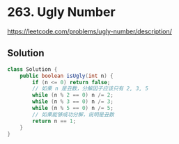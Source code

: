 # 263. Ugly Number

https://leetcode.com/problems/ugly-number/description/

## Solution

```java
class Solution {
    public boolean isUgly(int n) {
        if (n <= 0) return false;
        // 如果 n 是丑数，分解因子应该只有 2, 3, 5
        while (n % 2 == 0) n /= 2;
        while (n % 3 == 0) n /= 3;
        while (n % 5 == 0) n /= 5;
        // 如果能够成功分解，说明是丑数
        return n == 1;
    }
}

```